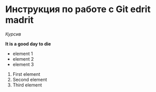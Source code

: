 # Инструкция по работе с  Git edrit madrit

*Курсив*

**It is a good day to die** 

* element 1
* element 2
* element 3

1. First element
2. Second element
3. Third element